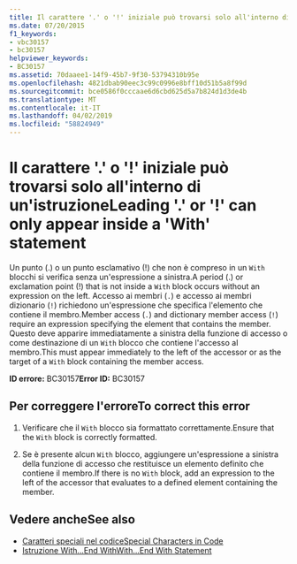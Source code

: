```yaml
---
title: Il carattere '.' o '!' iniziale può trovarsi solo all'interno di un'istruzione
ms.date: 07/20/2015
f1_keywords:
- vbc30157
- bc30157
helpviewer_keywords:
- BC30157
ms.assetid: 70daaee1-14f9-45b7-9f30-53794310b95e
ms.openlocfilehash: 4821dbab90eec3c99c0996e8bff10d51b5a8f99d
ms.sourcegitcommit: bce0586f0cccaae6d6cbd625d5a7b824d1d3de4b
ms.translationtype: MT
ms.contentlocale: it-IT
ms.lasthandoff: 04/02/2019
ms.locfileid: "58824949"
---
```

# <a name="leading--or--can-only-appear-inside-a-with-statement"></a><span data-ttu-id="1a972-102">Il carattere '.' o '!' iniziale può trovarsi solo all'interno di un'istruzione</span><span class="sxs-lookup"><span data-stu-id="1a972-102">Leading '.' or '!' can only appear inside a 'With' statement</span></span>
<span data-ttu-id="1a972-103">Un punto (.) o un punto esclamativo (!) che non è compreso in un `With` blocchi si verifica senza un'espressione a sinistra.</span><span class="sxs-lookup"><span data-stu-id="1a972-103">A period (.) or exclamation point (!) that is not inside a `With` block occurs without an expression on the left.</span></span> <span data-ttu-id="1a972-104">Accesso ai membri (`.`) e accesso ai membri dizionario (`!`) richiedono un'espressione che specifica l'elemento che contiene il membro.</span><span class="sxs-lookup"><span data-stu-id="1a972-104">Member access (`.`) and dictionary member access (`!`) require an expression specifying the element that contains the member.</span></span> <span data-ttu-id="1a972-105">Questo deve apparire immediatamente a sinistra della funzione di accesso o come destinazione di un `With` blocco che contiene l'accesso al membro.</span><span class="sxs-lookup"><span data-stu-id="1a972-105">This must appear immediately to the left of the accessor or as the target of a `With` block containing the member access.</span></span>  
  
 <span data-ttu-id="1a972-106">**ID errore:** BC30157</span><span class="sxs-lookup"><span data-stu-id="1a972-106">**Error ID:** BC30157</span></span>  
  
## <a name="to-correct-this-error"></a><span data-ttu-id="1a972-107">Per correggere l'errore</span><span class="sxs-lookup"><span data-stu-id="1a972-107">To correct this error</span></span>  
  
1.  <span data-ttu-id="1a972-108">Verificare che il `With` blocco sia formattato correttamente.</span><span class="sxs-lookup"><span data-stu-id="1a972-108">Ensure that the `With` block is correctly formatted.</span></span>  
  
2.  <span data-ttu-id="1a972-109">Se è presente alcun `With` blocco, aggiungere un'espressione a sinistra della funzione di accesso che restituisce un elemento definito che contiene il membro.</span><span class="sxs-lookup"><span data-stu-id="1a972-109">If there is no `With` block, add an expression to the left of the accessor that evaluates to a defined element containing the member.</span></span>  
  
## <a name="see-also"></a><span data-ttu-id="1a972-110">Vedere anche</span><span class="sxs-lookup"><span data-stu-id="1a972-110">See also</span></span>

- [<span data-ttu-id="1a972-111">Caratteri speciali nel codice</span><span class="sxs-lookup"><span data-stu-id="1a972-111">Special Characters in Code</span></span>](../../../visual-basic/programming-guide/program-structure/special-characters-in-code.md)
- [<span data-ttu-id="1a972-112">Istruzione With...End With</span><span class="sxs-lookup"><span data-stu-id="1a972-112">With...End With Statement</span></span>](../../../visual-basic/language-reference/statements/with-end-with-statement.md)
